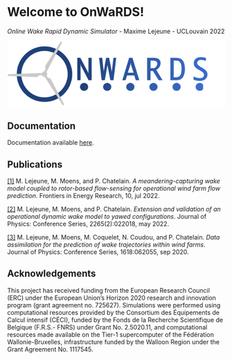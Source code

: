 Welcome to OnWaRDS!
===================

*Online Wake Rapid Dynamic Simulator* - Maxime Lejeune - UCLouvain 2022

![image](docs/source/ONWARDS.svg)

Documentation
-------------
Documentation available [here](https://lejeunemax.git-page.immc.ucl.ac.be/OnWaRDS/).

Publications
------------

[\[1\]](https://doi.org/10.3389/fenrg.2022.884068) M. Lejeune, M. Moens, and P. Chatelain. *A meandering-capturing wake model coupled to rotor-based flow-sensing for operational wind farm flow prediction*. Frontiers in Energy Research, 10, jul 2022.

[\[2\]](https://doi.org/10.1088/1742-6596/2265/2/022018) M. Lejeune, M. Moens, and P. Chatelain. *Extension and validation of an operational dynamic wake model to yawed configurations*. Journal of Physics: Conference Series, 2265(2):022018, may 2022.

[\[3\]](https://doi.org/10.1088/1742-6596/1618/6/062055) M. Lejeune, M. Moens, M. Coquelet, N. Coudou, and P. Chatelain. *Data assimilation for the prediction of wake trajectories within wind farms*. Journal of Physics: Conference Series, 1618:062055, sep 2020.

Acknowledgements
----------------

This project has received funding from the European Research Council (ERC) under the European Union’s Horizon 2020 research and innovation program (grant agreement no. 725627). Simulations were performed using computational resources provided by the Consortium des Équipements de Calcul intensif (CÉCI), funded by the Fonds de la Recherche Scientifique de Belgique (F.R.S.- FNRS) under Grant No. 2.5020.11, and computational resources made available on the Tier-1 supercomputer of the Fédération Wallonie-Bruxelles, infrastructure funded by the Walloon Region under the Grant Agreement No. 1117545.
